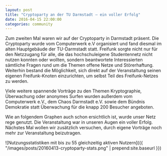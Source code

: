 ```yaml
---
layout: post
title: "Cryptoparty an der TU Darmstadt – ein voller Erfolg"
date: 2016-04-15 22:00:00
categories: community
---
```


Zum zweiten Mal waren wir auf der Cryptoparty in Darmstadt präsent. Die Cryptoparty wurde vom Computerwerk e.V organisiert und fand diesmal im alten Hauptgebäude der TU-Darmstadt statt.
Freifunk sorgte nicht nur für den Netzzugang für alle, die das hochschuleigene Studentennetz nicht nutzen konnten oder wollten, sondern beantwortete Interessierten sämtliche Fragen rund um die Themen offene Netze und Störerhaftung. Weiterhin bestand die Möglichkeit, sich direkt auf der Veranstaltung seinen eigenen Freifunk-Knoten einzurichten, um selbst Teil des Freifunk-Netzes zu werden.

<!--*-->

Viele weitere spannende Vorträge zu den Themen Kryptographie, Überwachung oder anonymes Surfen wurden außerdem vom Computerwerk e.V., dem Chaos Darmstadt e.V. sowie dem Bündnis Demokratie statt Überwachung für die knapp 200 Besucher angeboten.

Wie an folgendem Graphen auch schon ersichtlich ist, wurde unser Netz rege genutzt. Die Veranstaltung war in unseren Augen ein voller Erfolg. Nächstes Mal wollen wir zusätzlich versuchen, durch eigene Vorträge noch mehr zur Veranstaltung beizutragen.

![Nutzungsstatistiken mit bis zu 55 gleichzeitig aktiven Nutzern]({{ "/images/posts/20160413-cryptoparty-stats.png" | prepend:site.baseurl }})

